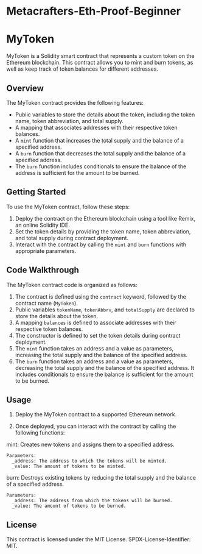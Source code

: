 # Metacrafters-Eth-Proof-Beginner
# MyToken

MyToken is a Solidity smart contract that represents a custom token on the Ethereum blockchain. This contract allows you to mint and burn tokens, as well as keep track of token balances for different addresses.

## Overview

The MyToken contract provides the following features:

- Public variables to store the details about the token, including the token name, token abbreviation, and total supply.
- A mapping that associates addresses with their respective token balances.
- A `mint` function that increases the total supply and the balance of a specified address.
- A `burn` function that decreases the total supply and the balance of a specified address.
- The `burn` function includes conditionals to ensure the balance of the address is sufficient for the amount to be burned.

## Getting Started

To use the MyToken contract, follow these steps:

1. Deploy the contract on the Ethereum blockchain using a tool like Remix, an online Solidity IDE.
2. Set the token details by providing the token name, token abbreviation, and total supply during contract deployment.
3. Interact with the contract by calling the `mint` and `burn` functions with appropriate parameters.

## Code Walkthrough

The MyToken contract code is organized as follows:

1. The contract is defined using the `contract` keyword, followed by the contract name (`MyToken`).
2. Public variables `tokenName`, `tokenAbbrv`, and `totalSupply` are declared to store the details about the token.
3. A mapping `balances` is defined to associate addresses with their respective token balances.
4. The constructor is defined to set the token details during contract deployment.
5. The `mint` function takes an address and a value as parameters, increasing the total supply and the balance of the specified address.
6. The `burn` function takes an address and a value as parameters, decreasing the total supply and the balance of the specified address. It includes conditionals to ensure the balance is sufficient for the amount to be burned.

## Usage

1. Deploy the MyToken contract to a supported Ethereum network.

2. Once deployed, you can interact with the contract by calling the following functions:

  mint: Creates new tokens and assigns them to a specified address.

    Parameters:
      _address: The address to which the tokens will be minted.
      _value: The amount of tokens to be minted.
  burn: Destroys existing tokens by reducing the total supply and the balance of a specified address.

    Parameters:
      _address: The address from which the tokens will be burned.
      _value: The amount of tokens to be burned.


## License

This contract is licensed under the MIT License. SPDX-License-Identifier: MIT.

